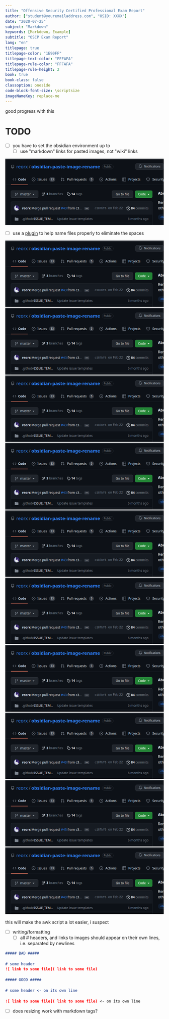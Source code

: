 ```yaml
---
title: "Offensive Security Certified Professional Exam Report"
author: ["student@youremailaddress.com", "OSID: XXXX"]
date: "2020-07-25"
subject: "Markdown"
keywords: [Markdown, Example]
subtitle: "OSCP Exam Report"
lang: "en"
titlepage: true
titlepage-color: "1E90FF"
titlepage-text-color: "FFFAFA"
titlepage-rule-color: "FFFAFA"
titlepage-rule-height: 2
book: true
book-class: false
classoption: oneside
code-block-font-size: \scriptsize
imageNameKey: replace-me
---
```

good progress with this

# TODO
- [ ] you have to set the obsidian environment up to
    - [ ] use "markdown" links for pasted images, not "wiki" links

![](img/replace-me.png)
- [ ] use a [plugin](https://forum.obsidian.md/t/paste-image-rename-plugin/35480) to help name files properly to eliminate the spaces

![](img/paste-image-rename-plugin.png)
![](img/paste-image-rename-plugin.png)
![](img/paste-image-rename-plugin.png)
![](img/paste-image-rename-plugin.png)
![](img/paste-image-rename-plugin.png)
![](img/paste-image-rename-plugin.png)
![](img/paste-image-rename-plugin.png)
![](img/paste-image-rename-plugin.png)
![](img/paste-image-rename-plugin.png)
![](img/paste-image-rename-plugin.png)


 this will make the awk script a lot easier, i suspect

- [ ] writing/formatting
    - [ ] all \# headers, and links to images should appear on their own lines, i.e. separated by newlines

```markdown
##### BAD #####

# some header
![ link to some file]( link to some file)

##### GOOD #####

# some header <- on its own line

![ link to some file]( link to some file) <- on its own line
```

- [ ] does resizing work with markdown tags?
